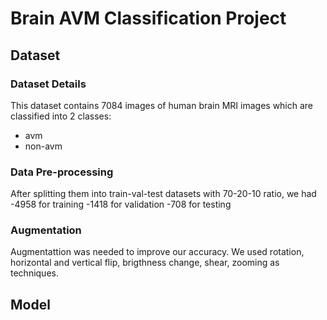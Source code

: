 # Brain AVM Classification Project

## Dataset

### Dataset Details
This dataset contains 7084 images of human brain MRI images which are classified into 2 classes:
- avm
- non-avm

### Data Pre-processing
After splitting them into train-val-test datasets with 70-20-10 ratio, we had 
-4958 for training 
-1418 for validation
-708 for testing

### Augmentation
Augmentattion was needed to improve our accuracy.
We used rotation, horizontal and vertical flip, brigthness change, shear, zooming as techniques.

## Model







